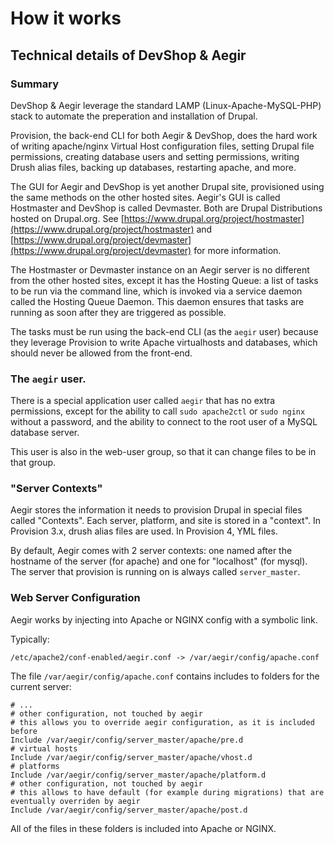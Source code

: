 # How it works

## Technical details of DevShop & Aegir

### Summary

DevShop & Aegir leverage the standard LAMP \(Linux-Apache-MySQL-PHP\) stack to automate the preperation and installation of Drupal.

Provision, the back-end CLI for both Aegir & DevShop, does the hard work of writing apache/nginx Virtual Host configuration files, setting Drupal file permissions, creating database users and setting permissions, writing Drush alias files, backing up databases, restarting apache, and more.

The GUI for Aegir and DevShop is yet another Drupal site, provisioned using the same methods on the other hosted sites. Aegir's GUI is called Hostmaster and DevShop is called Devmaster. Both are Drupal Distributions hosted on Drupal.org. See [https://www.drupal.org/project/hostmaster](https://www.drupal.org/project/hostmaster) and [https://www.drupal.org/project/devmaster](https://www.drupal.org/project/devmaster) for more information.

The Hostmaster or Devmaster instance on an Aegir server is no different from the other hosted sites, except it has the Hosting Queue: a list of tasks to be run via the command line, which is invoked via a service daemon called the Hosting Queue Daemon. This daemon ensures that tasks are running as soon after they are triggered as possible.

The tasks must be run using the back-end CLI \(as the `aegir` user\) because they leverage Provision to write Apache virtualhosts and databases, which should never be allowed from the front-end.

### The `aegir` user.

There is a special application user called `aegir` that has no extra permissions, except for the ability to call `sudo apache2ctl` or `sudo nginx` without a password, and the ability to connect to the root user of a MySQL database server.

This user is also in the web-user group, so that it can change files to be in that group.

### "Server Contexts"

Aegir stores the information it needs to provision Drupal in special files called "Contexts". Each server, platform, and site is stored in a "context". In Provision 3.x, drush alias files are used. In Provision 4, YML files.

By default, Aegir comes with 2 server contexts: one named after the hostname of the server \(for apache\) and one for "localhost" \(for mysql\). The server that provision is running on is always called `server_master`.

### Web Server Configuration

Aegir works by injecting into Apache or NGINX config with a symbolic link.

Typically:

```text
/etc/apache2/conf-enabled/aegir.conf -> /var/aegir/config/apache.conf
```

The file `/var/aegir/config/apache.conf` contains includes to folders for the current server:

```text
# ...
# other configuration, not touched by aegir
# this allows you to override aegir configuration, as it is included before
Include /var/aegir/config/server_master/apache/pre.d
# virtual hosts
Include /var/aegir/config/server_master/apache/vhost.d
# platforms
Include /var/aegir/config/server_master/apache/platform.d
# other configuration, not touched by aegir
# this allows to have default (for example during migrations) that are eventually overriden by aegir
Include /var/aegir/config/server_master/apache/post.d
```

All of the files in these folders is included into Apache or NGINX.

